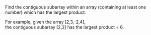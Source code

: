 Find the contiguous subarray within an array (containing at least one number) which has the largest product.

For example, given the array [2,3,-2,4],  
the contiguous subarray [2,3] has the largest product = 6.

